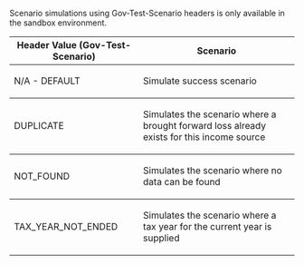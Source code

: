 <p>Scenario simulations using Gov-Test-Scenario headers is only available in the sandbox environment.</p>
<table>
    <thead>
        <tr>
            <th>Header Value (Gov-Test-Scenario)</th>
            <th>Scenario</th>
        </tr>
    </thead>
    <tbody>
        <tr>
            <td><p>N/A - DEFAULT</p></td>
            <td><p>Simulate success scenario</p></td>
        </tr>
    </tbody>
    <tbody>
        <tr>
            <td><p>DUPLICATE</p></td>
            <td><p>Simulates the scenario where a brought forward loss already exists for this income source</p></td>
        </tr>
    </tbody>
    <tbody>
        <tr>
            <td><p>NOT_FOUND</p></td>
            <td><p>Simulates the scenario where no data can be found</p></td>
        </tr>
    </tbody>
    <tbody>
            <tr>
                <td><p>TAX_YEAR_NOT_ENDED</p></td>
                <td><p>Simulates the scenario where a tax year for the current year is supplied</p></td>
            </tr>
        </tbody>
</table>
